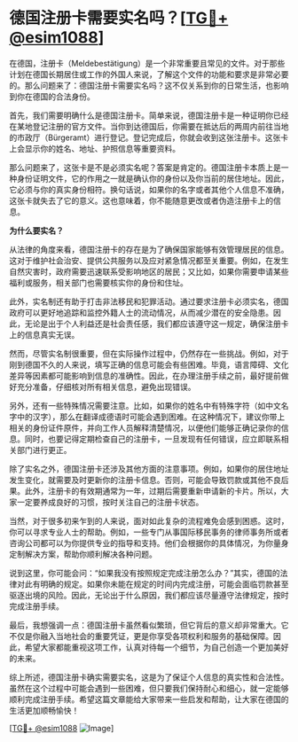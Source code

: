 # 德国注册卡需要实名吗？[[TG💪+ @esim1088](https://t.me/s/esim1088)]

在德国，注册卡（Meldebestätigung）是一个非常重要且常见的文件。对于那些计划在德国长期居住或工作的外国人来说，了解这个文件的功能和要求是非常必要的。那么问题来了：德国注册卡需要实名吗？这不仅关系到你的日常生活，也影响到你在德国的合法身份。

首先，我们需要明确什么是德国注册卡。简单来说，德国注册卡是一种证明你已经在某地登记注册的官方文件。当你到达德国后，你需要在抵达后的两周内前往当地的市政厅（Bürgeramt）进行登记。登记完成后，你就会收到这张注册卡。这张卡上会显示你的姓名、地址、护照信息等重要资料。

那么问题来了，这张卡是不是必须实名呢？答案是肯定的。德国注册卡本质上是一种身份证明文件，它的作用之一就是确认你的身份以及你当前的居住地址。因此，它必须与你的真实身份相符。换句话说，如果你的名字或者其他个人信息不准确，这张卡就失去了它的意义。这也意味着，你不能随意更改或者伪造注册卡上的信息。

**为什么要实名？**

从法律的角度来看，德国注册卡的存在是为了确保国家能够有效管理居民的信息。这对于维护社会治安、提供公共服务以及应对紧急情况都至关重要。例如，在发生自然灾害时，政府需要迅速联系受影响地区的居民；又比如，如果你需要申请某些福利或服务，相关部门也需要核实你的身份和住址。

此外，实名制还有助于打击非法移民和犯罪活动。通过要求注册卡必须实名，德国政府可以更好地追踪和监控外籍人士的流动情况，从而减少潜在的安全隐患。因此，无论是出于个人利益还是社会责任感，我们都应该遵守这一规定，确保注册卡上的信息真实无误。

然而，尽管实名制很重要，但在实际操作过程中，仍然存在一些挑战。例如，对于刚到德国不久的人来说，填写正确的信息可能会有些困难。毕竟，语言障碍、文化差异等因素都可能影响到信息的准确性。因此，在办理注册手续之前，最好提前做好充分准备，仔细核对所有相关信息，避免出现错误。

另外，还有一些特殊情况需要注意。比如，如果你的姓名中有特殊字符（如中文名字中的汉字），那么在翻译成德语时可能会遇到困难。在这种情况下，建议你带上相关的身份证件原件，并向工作人员解释清楚情况，以便他们能够正确记录你的信息。同时，也要记得定期检查自己的注册卡，一旦发现有任何错误，应立即联系相关部门进行更正。

除了实名之外，德国注册卡还涉及其他方面的注意事项。例如，如果你的居住地址发生变化，就需要及时更新你的注册卡信息。否则，可能会导致罚款或其他不良后果。此外，注册卡的有效期通常为一年，过期后需要重新申请新的卡片。所以，大家一定要养成良好的习惯，按时关注自己的注册卡状态。

当然，对于很多初来乍到的人来说，面对如此复杂的流程难免会感到困惑。这时，你可以寻求专业人士的帮助。例如，一些专门从事国际移民事务的律师事务所或者咨询公司都可以为你提供专业的指导和支持。他们会根据你的具体情况，为你量身定制解决方案，帮助你顺利解决各种问题。

说到这里，你可能会问：“如果我没有按照规定完成注册怎么办？”其实，德国的法律对此有明确的规定。如果你未能在规定的时间内完成注册，可能会面临罚款甚至驱逐出境的风险。因此，无论出于什么原因，我们都应该尽量遵守法律规定，按时完成注册手续。

最后，我想强调一点：德国注册卡虽然看似繁琐，但它背后的意义却非常重大。它不仅是你融入当地社会的重要凭证，更是你享受各项权利和服务的基础保障。因此，希望大家都能重视这项工作，认真对待每一个细节，为自己创造一个更加美好的未来。

综上所述，德国注册卡确实需要实名，这是为了保证个人信息的真实性和合法性。虽然在这个过程中可能会遇到一些困难，但只要我们保持耐心和细心，就一定能够顺利完成注册手续。希望这篇文章能给大家带来一些启发和帮助，让大家在德国的生活更加顺畅愉快！

[[TG💪+ @esim1088](https://t.me/s/esim1088) ![Image](https://i.postimg.cc/4NQfJmqS/Snipaste-2025-05-13-00-14-12.png)]
